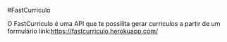 #FastCurriculo

O FastCurriculo é uma API que te possilita gerar curriculos a partir de um formulário
link:https://fastcurriculo.herokuapp.com/